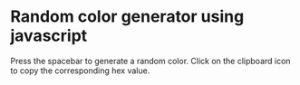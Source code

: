 # Random color generator using javascript

Press the spacebar to generate a random color. Click on the clipboard icon to copy the corresponding hex value.

